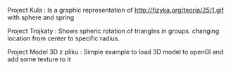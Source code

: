 Project Kula :
Is a graphic representation of  http://fizyka.org/teoria/25/1.gif with sphere and spring

Project Trojkaty :
Shows spheric rotation of triangles in groups. changing location from center to specific radius.

Project Model 3D z pliku :
Simple example to load 3D model to openGl and add some texture to it

